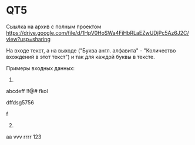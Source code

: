 # QT5
Сыылка на архив с полным проектом https://drive.google.com/file/d/1HpV0HoSWa4FiHbRLaEZwUDjPc5Az6J2C/view?usp=sharing

На входе текст, а на выходе ("Буква англ. алфавита" - "Количество вхождений в этот текст") и так для каждой буквы в тексте.

Примеры входных данных:

1) 
abcdeff !!@# fkol

dffdsg5756

 f
 
2)
aa vvv rrrr 123

